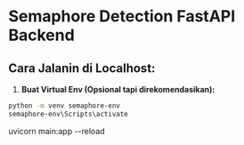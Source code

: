 # Semaphore Detection FastAPI Backend

## Cara Jalanin di Localhost:

1. **Buat Virtual Env (Opsional tapi direkomendasikan):**

```bash (contoh)
python -m venv semaphore-env
semaphore-env\Scripts\activate

```

<!-- Runn -->

uvicorn main:app --reload
